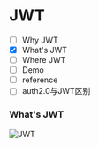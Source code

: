 # JWT
- [ ] Why JWT
- [X] What's JWT
- [ ] Where JWT
- [ ] Demo
- [ ] reference
- [ ] auth2.0与JWT区别

### What's JWT
![JWT](/Users/joy/myself/JWT/jwt/jwt.png)

